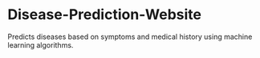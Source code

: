 # Disease-Prediction-Website
Predicts diseases based on symptoms and medical history using machine learning algorithms.
